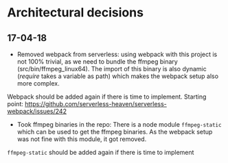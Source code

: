 # Architectural decisions

## 17-04-18

- Removed webpack from serverless: using webpack with this project is not 100% trivial, as we need to
bundle the ffmpeg binary (src/bin/ffmpeg_linux64). The import of this binary is also dynamic (_require_ 
takes a variable as path) which makes the webpack setup also more complex.

Webpack should be added again if there is time to implement. Starting point: https://github.com/serverless-heaven/serverless-webpack/issues/242

- Took ffmpeg binaries in the repo: There is a node module `ffmpeg-static` which can be used to get the
ffmpeg binaries. As the webpack setup was not fine with this module, it got removed.

`ffmpeg-static` should be added again if there is time to implement